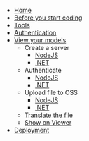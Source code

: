 - [Home](/)
- [Before you start coding](/account/)
- [Tools](/environment/tools/)
- [Authentication](/oauth/)
- [View your models](tutorials/viewmodels.md)
  - Create a server
    - [NodeJS](/environment/setup/nodejs)
    - [.NET](/environment/setup/net)
  - Authenticate
    - [NodeJS](/oauth/2legged/nodejs)
    - [.NET](/oauth/2legged/net)
  - Upload file to OSS
    - [NodeJS](/datamanagement/oss/nodejs)
    - [.NET](/datamanagement/oss/net)
  - [Translate the file](/modelderivative/)
  - [Show on Viewer](/viewer/)
- [Deployment](/deployment/)
